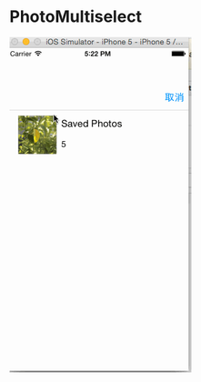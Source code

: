 # PhotoMultiselect
![image](https://github.com/HanYaZhou1990/PhotoMultiselect/blob/master/gif.gif) 
